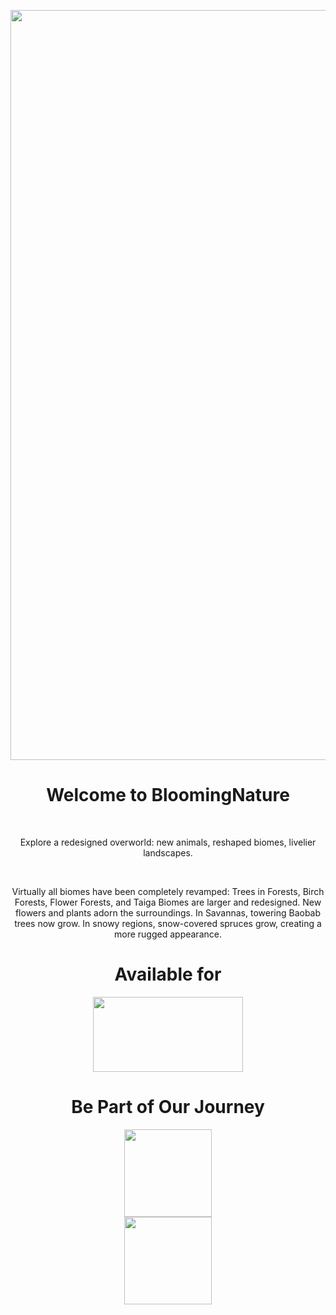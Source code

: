 <p align="center"><img src="https://imgur.com/aHbesRp.png" width="1200"></p>

<h1 style="text-align: center;">Welcome to BloomingNature</h1>
<br>
<p style="text-align: center;">
    Explore a redesigned overworld: new animals, reshaped biomes, livelier landscapes.
</p>
<br>
<p style="text-align: center;">
    Virtually all biomes have been completely revamped: Trees in Forests, Birch Forests, Flower Forests, 
    and Taiga Biomes are larger and redesigned. New flowers and plants adorn 
    the surroundings. In Savannas, towering Baobab trees now grow. In snowy regions, snow-covered spruces grow, creating a more 
    rugged appearance.
</p>

<h1 align="center">Available for</h1>
<p align="center"><img src="https://imgur.com/gREqi3m.png" width="240" height="120"></p>

<h1 align="center">Be Part of Our Journey</h1>

<p align="center">
    <a title="discord" href="https://discord.gg/Vqu6wYZwdZ">
        <img style="display: block; margin-left: auto; margin-right: auto;" src="https://1000logos.net/wp-content/uploads/2021/06/Discord-logo-2015.png" alt="" width="" height="140" />
    </a>
    <a title="patreon" href="https://www.patreon.com/user?u=78595058">
        <img style="display: block; margin-left: auto; margin-right: auto;" src="https://cdn.icon-icons.com/icons2/2699/PNG/512/patreon_logo_icon_170869.png" alt="" width="" height="140" />
    </a>
</p>